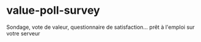 value-poll-survey
=================

Sondage, vote de valeur, questionnaire de satisfaction... prêt à l'emploi sur votre serveur
